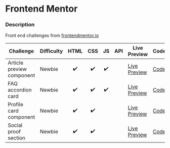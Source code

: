 # Frontend Mentor

### Description

Front end challenges from [frontendmentor.io](http://frontendmentor.io)

| Challenge                 | Difficulty | HTML | CSS | JS  | API | Live Preview                                                                                                  | Code                                             |
| ------------------------- | ---------- | :--: | :-: | :-: | :-: | ------------------------------------------------------------------------------------------------------------- | ------------------------------------------------ |
| Article preview component | Newbie     |  ✔️  | ✔️  | ✔️  |     | [Live Preview](https://bobthered.github.io/frontendmentor.io/challenges/article-preview-component/index.html) | [Code](./challenges/article-preview-component)   |
| FAQ accordion card        | Newbie     |  ✔️  | ✔️  | ✔️  |     | [Live Preview](https://bobthered.github.io/frontendmentor.io/challenges/faq-accordion-card-main/)             | [Code](./challenges/faq-accordion-card)          |
| Profile card component    | Newbie     |  ✔️  | ✔️  |     |     | [Live Preview](https://bobthered.github.io/frontendmentor.io/challenges/profile-card-component-main/)         | [Code](./challenges/profile-card-component-main) |
| Social proof section      | Newbie     |  ✔️  | ✔️  |     |     | [Live Preview](https://bobthered.github.io/frontendmentor.io/challenges/social-proof-section/)                | [Code](./challenges/social-proof-section)        |
